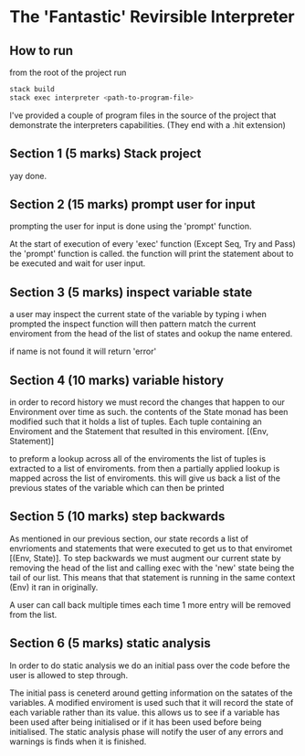 # The 'Fantastic' Revirsible Interpreter #

## How to run ##
from the root of the project run

```bash
stack build
stack exec interpreter <path-to-program-file>
```

I've provided a couple of program files in the source of the project that demonstrate the
interpreters capabilities. (They end with a .hit extension)

## Section 1 (5 marks) Stack project ##
yay done.

## Section 2 (15 marks) prompt user for input ##
prompting the user for input is done using the 'prompt' function.


At the start of execution of every 'exec' function (Except Seq, Try and Pass) the 'prompt' function is called.
the function will print the statement about to be executed and wait for user input.


## Section 3 (5 marks) inspect variable state ##
a user may inspect the current state of the variable by typing i <name> when prompted
the inspect function will then pattern match the current enviroment from the head of the
list of states and ookup the name entered.


if name is not found it will return 'error'


## Section 4 (10 marks) variable history ##
in order to record history we must record the changes that happen to our Environment over time
as such. the contents of the State monad has been modified such that it holds a list of tuples.
Each tuple containing an Enviroment and the Statement that resulted in this enviroment.  [(Env, Statement)]


to preform a lookup across all of the enviroments the list of tuples is extracted to a list of enviroments.
from then a partially applied lookup is mapped across the list of enviroments. this will give us back a list of
the previous states of the variable which can then be printed


## Section 5 (10 marks) step backwards ##
As mentioned in our previous section, our state records a list of envrioments and statements that were executed to get us to that
enviromet [(Env, State)]. To step backwards we must augment our current state by removing the head of the list and calling exec
with the 'new' state being the tail of our list. This means that that statement is running in the same context (Env) it ran in originally.


A user can call back multiple times each time 1 more entry will be removed from the list.


## Section 6 (5 marks) static analysis ##
In order to do static analysis we do an initial pass over the code before the user is allowed to step through.

The initial pass is ceneterd around getting information on the satates of the variables. A modified enviroment is used
such that it will record the state of each variable rather than its value. this allows us to see if a variable has been used after being initialised
or if it has been used before being initialised. The static analysis phase will notify the user of any errors and warnings is finds
when it is finished.
